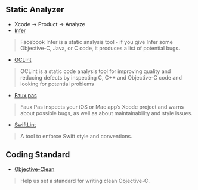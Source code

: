 ## Static Analyzer

* Xcode -> Product -> Analyze
* [Infer](http://fbinfer.com/)
> Facebook Infer is a static analysis tool - if you give Infer some Objective-C, Java, or C code, it produces a list of potential bugs.
* [OCLint](http://oclint.org/)
> OCLint is a static code analysis tool for improving quality and reducing defects by inspecting C, C++ and Objective-C code and looking for potential problems
* [Faux pas](http://fauxpasapp.com/)
> Faux Pas inspects your iOS or Mac app’s Xcode project and warns about possible bugs, as well as about maintainability and style issues.
* [SwiftLint](https://github.com/realm/SwiftLint)
> A tool to enforce Swift style and conventions.

## Coding Standard
* [Objective-Clean](http://objclean.com/index.php)
> Help us set a standard for writing clean Objective-C.
